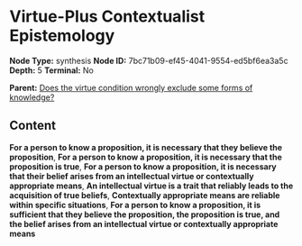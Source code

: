 # Virtue-Plus Contextualist Epistemology

**Node Type:** synthesis
**Node ID:** 7bc71b09-ef45-4041-9554-ed5bf6ea3a5c
**Depth:** 5
**Terminal:** No

**Parent:** [Does the virtue condition wrongly exclude some forms of knowledge?](does-the-virtue-condition-wrongly-exclude-some-forms-of-knowledge-antithesis-9f96171f-5786-4c0c-84da-26a8bf5ba534.md)

## Content

**For a person to know a proposition, it is necessary that they believe the proposition**, **For a person to know a proposition, it is necessary that the proposition is true**, **For a person to know a proposition, it is necessary that their belief arises from an intellectual virtue or contextually appropriate means**, **An intellectual virtue is a trait that reliably leads to the acquisition of true beliefs**, **Contextually appropriate means are reliable within specific situations**, **For a person to know a proposition, it is sufficient that they believe the proposition, the proposition is true, and the belief arises from an intellectual virtue or contextually appropriate means**
